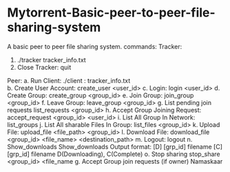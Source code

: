 # Mytorrent-Basic-peer-to-peer-file-sharing-system 

A basic peer to peer file sharing system.
commands:
Tracker:
1. ./tracker tracker_info.txt
2. Close Tracker:
quit

Peer:
a. Run Client: ./client <IP>:<PORT> tracker_info.txt
\
b. Create User Account:
create_user <user_id> <passwd>
c. Login:
login <user_id> <passwd>
d. Create Group:
create_group <group_id>
e. Join Group:
join_group <group_id>
f. Leave Group:
leave_group <group_id>
g. List pending join requests
list_requests <group_id>
h. Accept Group Joining Request:
accept_request <group_id> <user_id>
i. List All Group In Network:
list_groups
j. List All sharable Files In Group:
list_files <group_id>
k. Upload File:
upload_file <file_path> <group_id>
l. Download File:
download_file <group_id> <file_name> <destination_path>
m. Logout:
logout
n. Show_downloads
Show_downloads
Output format:
[D] [grp_id] filename
[C] [grp_id] filename
D(Downloading), C(Complete)
o. Stop sharing
stop_share <group_id> <file_name
g. Accept Group join requests (if owner)
Namaskaar
